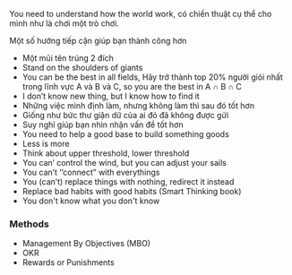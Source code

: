 You need to understand how the world work, có chiến thuật cụ thể cho mình như là chơi một trò chơi.

Một số hướng tiếp cận giúp bạn thành công hơn

- Một mũi tên trúng 2 đích
- Stand on the shoulders of giants
- You can be the best in all fields, Hãy trở thành top 20% người giỏi nhất trong lĩnh vực A và B và C, so you are the best in A ∩ B ∩ C
- I don’t know new thing, but I know how to find it
- Những việc mình định làm, nhưng không làm thì sau đó tốt hơn
- Giống như bức thư giận dữ của ai đó đã không được gửi
- Suy nghĩ giúp bạn nhìn nhận vấn đề tốt hơn
- You need to help a good base to build something goods
- Less is more
- Think about upper threshold, lower threshold
- You can’ control the wind, but you can adjust your sails
- You can’t ‘’connect” with everythings
- You (can’t) replace things with nothing, redirect it instead
- Replace bad habits with good habits (Smart Thinking book)
- You don't know what you don't know

### Methods

- Management By Objectives (MBO)
- OKR
- Rewards or Punishments